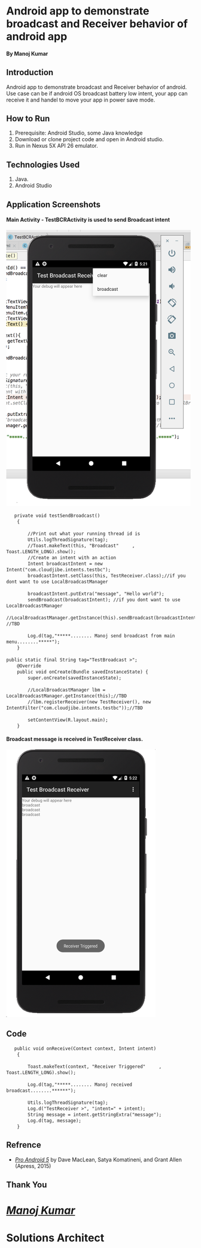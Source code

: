# Android app to demonstrate broadcast and Receiver behavior of android app
####                                                                                                     By Manoj Kumar
## Introduction 
Android app to demonstrate broadcast and Receiver behavior of android. Use case can be if android OS broadcast battery low intent, your app can receive it and handel to move your app in power save mode.


## How to Run
1.	Prerequisite: Android Studio, some Java knowledge
2.	Download or clone project code and open in Android studio.
3.	Run in Nexus 5X API 26 emulator.


## Technologies Used
1.	Java.
2.	Android Studio


## Application Screenshots
#### Main Activity - TestBCRActivity is used to send Broadcast intent
<img src="images/Android Emulator - Nexus_5X_API_265554 2018-02-18 17-21-27.png">


```
   private void testSendBroadcast()
    {

    	//Print out what your running thread id is
    	Utils.logThreadSignature(tag);
        //Toast.makeText(this, "Broadcast"     , Toast.LENGTH_LONG).show();
    	//Create an intent with an action
    	Intent broadcastIntent = new Intent("com.cloudjibe.intents.testbc");
        broadcastIntent.setClass(this, TestReceiver.class);//if you dont want to use LocalBroadcastManager

    	broadcastIntent.putExtra("message", "Hello world");
    	sendBroadcast(broadcastIntent); //if you dont want to use LocalBroadcastManager
        //LocalBroadcastManager.getInstance(this).sendBroadcast(broadcastIntent); //TBD

    	Log.d(tag,"*****........ Manoj send broadcast from main menu........*****");
    }

public static final String tag="TestBroadcast >";
    @Override
    public void onCreate(Bundle savedInstanceState) {
        super.onCreate(savedInstanceState);

        //LocalBroadcastManager lbm = LocalBroadcastManager.getInstance(this);//TBD
        //lbm.registerReceiver(new TestReceiver(), new IntentFilter("com.cloudjibe.intents.testbc"));//TBD

        setContentView(R.layout.main);
    }
```

#### Broadcast message is received in TestReceiver class.
<img src="images/Android Emulator - Nexus_5X_API_265554 2018-02-18 17-22-06.png">

## Code
```
   public void onReceive(Context context, Intent intent) 
    {

        Toast.makeText(context, "Receiver Triggered"     , Toast.LENGTH_LONG).show();

        Log.d(tag,"*****........ Manoj received broadcast........******");

    	Utils.logThreadSignature(tag);
        Log.d("TestReceiver >", "intent=" + intent);
        String message = intent.getStringExtra("message");
        Log.d(tag, message);
    }

```
## Refrence
- [*Pro Android 5*](https://github.com/Apress/pro-android-5) by Dave MacLean, Satya Komatineni, and Grant Allen (Apress, 2015)

## Thank You
# [*Manoj Kumar*](https://www.linkedin.com/in/manojkumar19/)

# Solutions Architect
